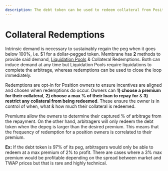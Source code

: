 ```yaml
---
description: The debt token can be used to redeem collateral from Positions that opt-in
---
```


# Collateral Redemptions

Intrinsic demand is necessary to sustainably regain the peg when it goes below 100%, i.e. $1 for a dollar-pegged token. Membrane has **2** methods to provide said demand, [Liquidation Pools](liquidation-mechanism.md) & Collateral Redemptions. Both can induce demand at any time but Liquidation Pools require liquidations to complete the arbitrage, whereas redemptions can be used to close the loop immediately.

Redemptions are opt-in for Position owners to ensure incentives are aligned and chosen when redemptions do occur. Owners can **1) choose a premium for their collateral**, **2) choose a max % of their loan to repay for** & **3) restrict any collateral from being redeemed**. These ensure the owner is in control of when, what & how much their collateral is redeemed.

Premiums allow the owners to determine their captured % of arbitrage from the repayment. On the other hand, arbitragers will only redeem the debt token when the depeg is larger than the desired premium. This means that the frequency of redemption for a position owners is correlated to their premium.

**Ex:** If the debt token is 97% of its peg, arbitragers would only be able to redeem at a max premium of 2% to profit. There are cases where a 3% max premium would be profitable depending on the spread between market and TWAP prices but that is rare and highly technical.


